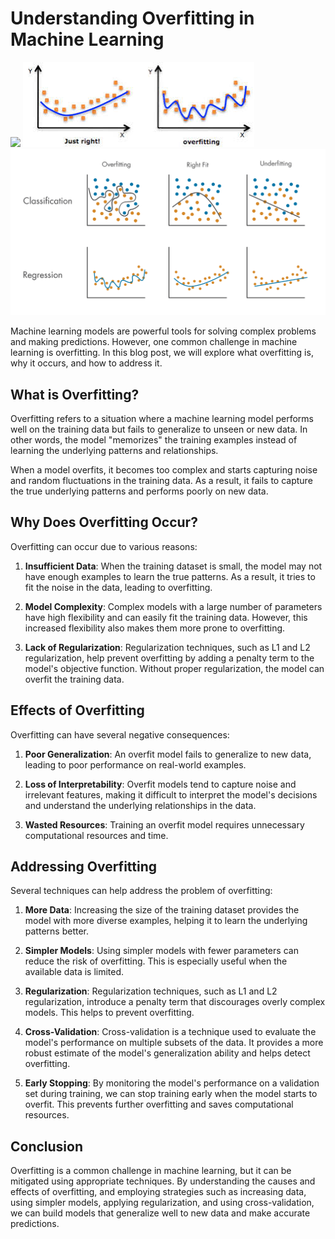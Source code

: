 # Understanding Overfitting in Machine Learning

![](https://example.com/overfitting.png)
![Overfitting](/images/overfitting.jpg "overfitting")
![fitting](/images/fitting.svg "fitting")


Machine learning models are powerful tools for solving complex problems and making predictions. However, one common challenge in machine learning is overfitting. In this blog post, we will explore what overfitting is, why it occurs, and how to address it.

## What is Overfitting?

Overfitting refers to a situation where a machine learning model performs well on the training data but fails to generalize to unseen or new data. In other words, the model "memorizes" the training examples instead of learning the underlying patterns and relationships.

When a model overfits, it becomes too complex and starts capturing noise and random fluctuations in the training data. As a result, it fails to capture the true underlying patterns and performs poorly on new data.

## Why Does Overfitting Occur?

Overfitting can occur due to various reasons:

1. **Insufficient Data**: When the training dataset is small, the model may not have enough examples to learn the true patterns. As a result, it tries to fit the noise in the data, leading to overfitting.

2. **Model Complexity**: Complex models with a large number of parameters have high flexibility and can easily fit the training data. However, this increased flexibility also makes them more prone to overfitting.

3. **Lack of Regularization**: Regularization techniques, such as L1 and L2 regularization, help prevent overfitting by adding a penalty term to the model's objective function. Without proper regularization, the model can overfit the training data.

## Effects of Overfitting

Overfitting can have several negative consequences:

1. **Poor Generalization**: An overfit model fails to generalize to new data, leading to poor performance on real-world examples.

2. **Loss of Interpretability**: Overfit models tend to capture noise and irrelevant features, making it difficult to interpret the model's decisions and understand the underlying relationships in the data.

3. **Wasted Resources**: Training an overfit model requires unnecessary computational resources and time.

## Addressing Overfitting

Several techniques can help address the problem of overfitting:

1. **More Data**: Increasing the size of the training dataset provides the model with more diverse examples, helping it to learn the underlying patterns better.

2. **Simpler Models**: Using simpler models with fewer parameters can reduce the risk of overfitting. This is especially useful when the available data is limited.

3. **Regularization**: Regularization techniques, such as L1 and L2 regularization, introduce a penalty term that discourages overly complex models. This helps to prevent overfitting.

4. **Cross-Validation**: Cross-validation is a technique used to evaluate the model's performance on multiple subsets of the data. It provides a more robust estimate of the model's generalization ability and helps detect overfitting.

5. **Early Stopping**: By monitoring the model's performance on a validation set during training, we can stop training early when the model starts to overfit. This prevents further overfitting and saves computational resources.

## Conclusion

Overfitting is a common challenge in machine learning, but it can be mitigated using appropriate techniques. By understanding the causes and effects of overfitting, and employing strategies such as increasing data, using simpler models, applying regularization, and using cross-validation, we can build models that generalize well to new data and make accurate predictions.

